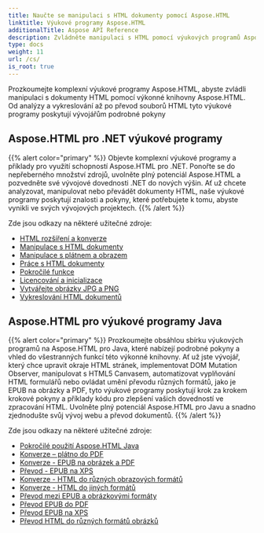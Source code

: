 ```yaml
---
title: Naučte se manipulaci s HTML dokumenty pomocí Aspose.HTML
linktitle: Výukové programy Aspose.HTML
additionalTitle: Aspose API Reference
description: Zvládněte manipulaci s HTML pomocí výukových programů Aspose.HTML – od analýzy po konverzi, podrobné pokyny pro vývojáře.
type: docs
weight: 11
url: /cs/
is_root: true
---
```


Prozkoumejte komplexní výukové programy Aspose.HTML, abyste zvládli manipulaci s dokumenty HTML pomocí výkonné knihovny Aspose.HTML. Od analýzy a vykreslování až po převod souborů HTML tyto výukové programy poskytují vývojářům podrobné pokyny

## Aspose.HTML pro .NET výukové programy
{{% alert color="primary" %}}
Objevte komplexní výukové programy a příklady pro využití schopností Aspose.HTML pro .NET. Ponořte se do nepřeberného množství zdrojů, uvolněte plný potenciál Aspose.HTML a pozvedněte své vývojové dovednosti .NET do nových výšin. Ať už chcete analyzovat, manipulovat nebo převádět dokumenty HTML, naše výukové programy poskytují znalosti a pokyny, které potřebujete k tomu, abyste vynikli ve svých vývojových projektech. 
{{% /alert %}}

Zde jsou odkazy na některé užitečné zdroje:
 
- [HTML rozšíření a konverze](./net/html-extensions-and-conversions/)
- [Manipulace s HTML dokumenty](./net/html-document-manipulation/)
- [Manipulace s plátnem a obrazem](./net/canvas-and-image-manipulation/)
- [Práce s HTML dokumenty](./net/working-with-html-documents/)
- [Pokročilé funkce](./net/advanced-features/)
- [Licencování a inicializace](./net/licensing-and-initialization/)
- [Vytvářejte obrázky JPG a PNG](./net/generate-jpg-and-png-images/)
- [Vykreslování HTML dokumentů](./net/rendering-html-documents/)

## Aspose.HTML pro výukové programy Java
{{% alert color="primary" %}}
Prozkoumejte obsáhlou sbírku výukových programů na Aspose.HTML pro Java, které nabízejí podrobné pokyny a vhled do všestranných funkcí této výkonné knihovny. Ať už jste vývojář, který chce upravit okraje HTML stránek, implementovat DOM Mutation Observer, manipulovat s HTML5 Canvasem, automatizovat vyplňování HTML formulářů nebo ovládat umění převodu různých formátů, jako je EPUB na obrázky a PDF, tyto výukové programy poskytují krok za krokem krokové pokyny a příklady kódu pro zlepšení vašich dovedností ve zpracování HTML. Uvolněte plný potenciál Aspose.HTML pro Javu a snadno zjednodušte svůj vývoj webu a převod dokumentů. 
{{% /alert %}}

Zde jsou odkazy na některé užitečné zdroje:
 
- [Pokročilé použití Aspose.HTML Java](./java/advanced-usage/)
- [Konverze – plátno do PDF](./java/conversion-canvas-to-pdf/)
- [Konverze - EPUB na obrázek a PDF](./java/conversion-epub-to-image-and-pdf/)
- [Převod - EPUB na XPS](./java/conversion-epub-to-xps/)
- [Konverze - HTML do různých obrazových formátů](./java/conversion-html-to-various-image-formats/)
- [Konverze - HTML do jiných formátů](./java/conversion-html-to-other-formats/)
- [Převod mezi EPUB a obrázkovými formáty](./java/converting-between-epub-and-image-formats/)
- [Převod EPUB do PDF](./java/converting-epub-to-pdf/)
- [Převod EPUB na XPS](./java/converting-epub-to-xps/)
- [Převod HTML do různých formátů obrázků](./java/converting-html-to-various-image-formats/)